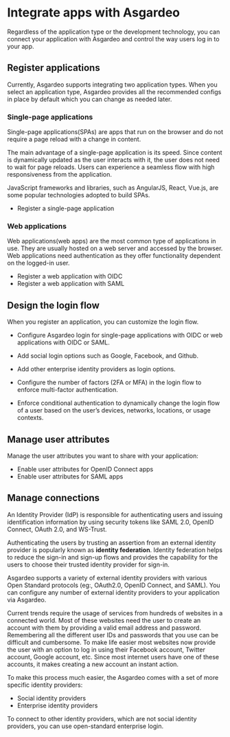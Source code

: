 # Integrate apps with Asgardeo

Regardless of the application type or the development technology, you can connect your application with Asgardeo and control the way users log in to your app.

## Register applications

Currently, Asgardeo supports integrating two application types. When you select an application type, Asgardeo provides all the recommended configs in place by default which you can change as needed later.

### Single-page applications

Single-page applications(SPAs) are apps that run on the browser and do not require a page reload with a change 
in content. 

The main advantage of a single-page application is its speed. Since content is dynamically updated as the user interacts with it, the user does not need to wait for page reloads. Users can experience a seamless flow with high responsiveness from the application. 

JavaScript frameworks and libraries, such as AngularJS, React, Vue.js, are some popular technologies adopted to build SPAs.

- <a :href="$withBase('/guides/applications/spa/register-single-page-app/')">Register a single-page application</a>

### Web applications

Web applications(web apps) are the most common type of applications in use. They are usually hosted on a web server
and accessed by the browser. Web applications need authentication as they offer functionality dependent on the logged-in user.

- <a :href="$withBase('/guides/applications/web-app/register-oidc-web-app/')">Register a web application with OIDC</a>
- <a :href="$withBase('/guides/applications/web-app/register-saml-web-app/')">Register a web application  with SAML</a>

## Design the login flow

When you register an application, you can customize the login flow.

- Configure Asgardeo login for <a :href="$withBase('/guides/applications/spa/add-login-to-single-page-app/')">single-page applications with OIDC</a> or <a :href="$withBase('/guides/applications/web-app/add-login-to-web-app/')">web applications</a> with OIDC or SAML.

- Add <a :href="$withBase('/guides/connections/social-login/')">social login</a> options such as <a :href="$withBase('/guides/connections/social-login/add-google-login/')">Google</a>, <a :href="$withBase('/guides/connections/social-login/add-facebook-login/')">Facebook</a>, and <a :href="$withBase('/guides/connections/social-login/add-github-login/')">Github</a>.

- Add other <a :href="$withBase('/guides/connections/enterprise-login/')">enterprise identity providers</a> as login options.

- Configure the number of factors (2FA or MFA) in the login flow to enforce <a :href="$withBase('/guides/connections/mfa/')">multi-factor authentication</a>.

- Enforce <a :href="$withBase('/guides/conditional-auth/')">conditional authentication</a> to dynamically change the login flow of a user based on the user’s devices, networks, locations, or usage contexts.

## Manage user attributes

Manage the user attributes you want to share with your application:

- <a :href="$withBase('/guides/applications/user-attributes/enable-attributes-for-oidc-app/')">Enable user attributes for OpenID Connect apps</a>
- <a :href="$withBase('/guides/applications/user-attributes/enable-attributes-for-saml-app/')">Enable user attributes for SAML apps</a>

## Manage connections

An Identity Provider (IdP) is responsible for authenticating users and issuing identification information by using security tokens like SAML 2.0, OpenID Connect, OAuth 2.0, and WS-Trust.

Authenticating the users by trusting an assertion from an external identity provider is popularly known as **identity federation**. Identity federation helps to reduce the sign-in and sign-up flows and provides the capability for the users to choose their trusted identity provider for sign-in.

Asgardeo supports a variety of external identity providers with various Open Standard protocols (eg:, OAuth2.0, OpenID Connect, and SAML). You can configure any number of external identity providers to your application via Asgardeo.

Current trends require the usage of services from hundreds of websites in a connected world. Most of these websites need the user to create an account with them by providing a valid email address and password. Remembering all the different user IDs and passwords that you use can be difficult and cumbersome. To make life easier most websites now provide the user with an option to log in using their Facebook account, Twitter account, Google account, etc. Since most internet users have one of these accounts, it makes creating a new account an instant action.

To make this process much easier, the Asgardeo comes with a set of more specific identity providers:

- <a :href="$withBase('/guides/connections/social-login/')">Social identity providers</a>
- <a :href="$withBase('/guides/connections/enterprise-login/')">Enterprise identity providers</a>

To connect to other identity providers, which are not social identity providers, you can use open-standard enterprise login.
